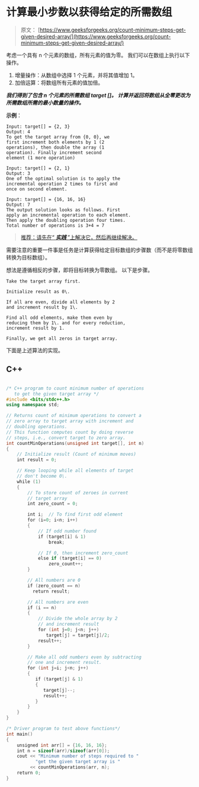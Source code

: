 # 计算最小步数以获得给定的所需数组

> 原文： [https://www.geeksforgeeks.org/count-minimum-steps-get-given-desired-array/](https://www.geeksforgeeks.org/count-minimum-steps-get-given-desired-array/)

考虑一个具有 n 个元素的数组，所有元素的值为零。 我们可以在数组上执行以下操作。

1.  增量操作：从数组中选择 1 个元素，并将其值增加 1。
2.  加倍运算：将数组所有元素的值加倍。

***我们得到了包含 n 个元素的所需数组 target []。 计算并返回将数组从全零更改为所需数组所需的最小数量的操作。***

**示例**：

```
Input: target[] = {2, 3}
Output: 4
To get the target array from {0, 0}, we 
first increment both elements by 1 (2 
operations), then double the array (1 
operation). Finally increment second
element (1 more operation)

Input: target[] = {2, 1}
Output: 3
One of the optimal solution is to apply the 
incremental operation 2 times to first and 
once on second element.

Input: target[] = {16, 16, 16}
Output: 7
The output solution looks as follows. First 
apply an incremental operation to each element. 
Then apply the doubling operation four times. 
Total number of operations is 3+4 = 7
```

> [推荐：请先在“ ***实践*** ”上解决它，然后再继续解决。](https://practice.geeksforgeeks.org/problems/minimum-steps-to-get-desired-array/0)

需要注意的重要一件事是任务是计算获得给定目标数组的步骤数（而不是将零数组转换为目标数组）。

想法是遵循相反的步骤，即将目标转换为零数组。 以下是步骤。

```
Take the target array first. 

Initialize result as 0\. 

If all are even, divide all elements by 2 
and increment result by 1\. 

Find all odd elements, make them even by 
reducing them by 1\. and for every reduction,
increment result by 1.

Finally, we get all zeros in target array.
```

下面是上述算法的实现。

## C++ 

```cpp

/* C++ program to count minimum number of operations 
   to get the given target array */
#include <bits/stdc++.h> 
using namespace std; 

// Returns count of minimum operations to convert a 
// zero array to target array with increment and 
// doubling operations. 
// This function computes count by doing reverse 
// steps, i.e., convert target to zero array. 
int countMinOperations(unsigned int target[], int n) 
{ 
    // Initialize result (Count of minimum moves) 
    int result = 0; 

    // Keep looping while all elements of target 
    // don't become 0\. 
    while (1) 
    { 
        // To store count of zeroes in current 
        // target array 
        int zero_count = 0; 

        int i;  // To find first odd element 
        for (i=0; i<n; i++) 
        { 
            // If odd number found 
            if (target[i] & 1) 
                break; 

            // If 0, then increment zero_count 
            else if (target[i] == 0) 
                zero_count++; 
        } 

        // All numbers are 0 
        if (zero_count == n) 
          return result; 

        // All numbers are even 
        if (i == n) 
        { 
            // Divide the whole array by 2 
            // and increment result 
            for (int j=0; j<n; j++) 
               target[j] = target[j]/2; 
            result++; 
        } 

        // Make all odd numbers even by subtracting 
        // one and increment result. 
        for (int j=i; j<n; j++) 
        { 
           if (target[j] & 1) 
           { 
              target[j]--; 
              result++; 
           } 
        } 
    } 
} 

/* Driver program to test above functions*/
int main() 
{ 
    unsigned int arr[] = {16, 16, 16}; 
    int n = sizeof(arr)/sizeof(arr[0]); 
    cout << "Minimum number of steps required to "
           "get the given target array is " 
         << countMinOperations(arr, n); 
    return 0; 
} 

```
